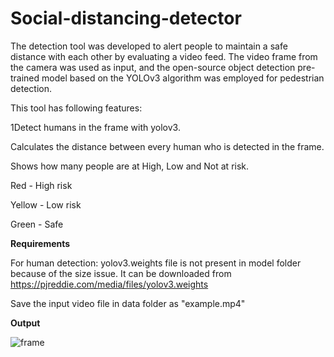 # Social-distancing-detector

   The detection tool was developed to alert people to maintain a safe distance with each other by evaluating a video feed. The video frame from the camera was used as input, and the open-source object detection pre-trained model based on the YOLOv3 algorithm was employed for pedestrian detection.

This tool has following features:

1Detect humans in the frame with yolov3.

Calculates the distance between every human who is detected in the frame.

Shows how many people are at High, Low and Not at risk.

Red - High risk

Yellow - Low risk

Green - Safe

**Requirements**

For human detection:
yolov3.weights file is not present in model folder because of the size issue. It can be downloaded from https://pjreddie.com/media/files/yolov3.weights

Save the input video file in data folder as "example.mp4"

**Output**

![frame](https://user-images.githubusercontent.com/53997811/118671552-33558a00-b815-11eb-960b-d19ee7e7d6ff.JPG)
